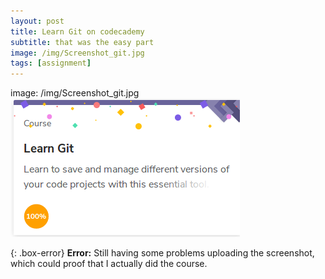 ```yaml
---
layout: post
title: Learn Git on codecademy
subtitle: that was the easy part
image: /img/Screenshot_git.jpg
tags: [assignment]
---
```



image: /img/Screenshot_git.jpg
![Learn git](Screenshot_git.jpg)

{: .box-error}
**Error:** Still having some problems uploading the screenshot, which could proof that I actually did the course.
